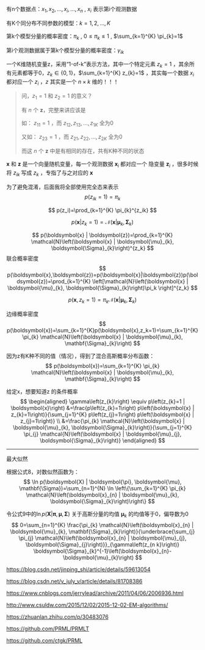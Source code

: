 有n个数据点：$x_1,x_2,\dots,x_i,\dots,x_n$ , $x_i$ 表示第i个观测数据

有K个同分布不同参数的模型：$k=1,2,\dots,K$ 

第k个模型分量的概率密度：$\pi_k$ , $0 \leq \pi_{k} \leq 1$ , $\sum_{k=1}^{K} \pi_{k}=1$ 

第i个观测数据属于第k个模型分量的概率密度：$\gamma_{ik}$ 

一个K维随机变量z，采用“1-of-k”表示方法，其中一个特定元素 $z_k=1$ ，其余所有元素都等于0，$z_{k} \in\{0,1\}$，$\sum_{k=1}^{K} z_{k}=1$ ，其实每一个数据 $x_i$ 都对应一个 $z_i$ ，$z$ 其实是一个 $n×k$ 维的！！！



> 问，$z_1=1$ 和 $z_2=1$ 的意义？
>
> 有 $n$ 个 $\boldsymbol{z}$，完整来讲应该是
>
> 如： $z_{11}=1$ ，而 $z_{12},z_{13},\dots,z_{1K}$ 全为0
>
> 又如： $z_{23}=1$ ，而 $z_{21},z_{22},\dots,z_{2K}$ 全为0
>
> 而这 $n$ 个 $\boldsymbol{z}$ 中是有相同的存在，共有K种不同的状态



 $\boldsymbol{x}$ 和 $\boldsymbol{z}$ 是一个向量随机变量，每一个观测数据 $\boldsymbol{x}_i$ 都对应一个 隐变量 $\boldsymbol{z}_i$ ，很多时候将 $z_{ik}$ 写成 $z_k$ ，专指了与之对应的 $\boldsymbol{x}$  

为了避免混淆，后面我将全部使用完全态来表示
$$
p(z_{ik}=1)=\pi_k
$$

$$
p(z_i)=\prod_{k=1}^{K} \pi_{k}^{z_ik}
$$


$$
p\left(\boldsymbol{x} | z_{k}=1\right)=\mathcal{N}\left(\boldsymbol{x} | \boldsymbol{\mu}_{k}, \mathbf{\Sigma}_{k}\right)
$$

$$
p(\boldsymbol{x} | \boldsymbol{z})=\prod_{k=1}^{K} \mathcal{N}\left(\boldsymbol{x} | \boldsymbol{\mu}_{k}, \boldsymbol{\Sigma}_{k}\right)^{z_k}
$$
联合概率密度 
$$
p(\boldsymbol{x},\boldsymbol{z})=p(\boldsymbol{x}|\boldsymbol{z})p(\boldsymbol{z})=\prod_{k=1}^{K} \left[\mathcal{N}\left(\boldsymbol{x} | \boldsymbol{\mu}_{k}, \boldsymbol{\Sigma}_{k}\right)\pi_k \right]^{z_k}
$$

$$
p(\boldsymbol{x},z_k=1)=\pi_k\mathcal{N}\left(\boldsymbol{x} | \boldsymbol{\mu}_{k}, \boldsymbol{\Sigma}_{k}\right)
$$

边缘概率密度
$$
p(\boldsymbol{x})=\sum_{k=1}^{K}p(\boldsymbol{x},z_k=1)=\sum_{k=1}^{K} \pi_{k} \mathcal{N}\left(\boldsymbol{x} | \boldsymbol{\mu}_{k}, \mathbf{\Sigma}_{k}\right)
$$


因为z有K种不同的值（情况），得到了混合高斯概率分布函数：
$$
p(\boldsymbol{x})=\sum_{k=1}^{K} \pi_{k} \mathcal{N}\left(\boldsymbol{x} | \boldsymbol{\mu}_{k}, \mathbf{\Sigma}_{k}\right)
$$



给定x，想要知道z 的条件概率
$$
\begin{aligned} \gamma\left(z_{k}\right) \equiv p\left(z_{k}=1 | \boldsymbol{x}\right) &=\frac{p\left(z_{k}=1\right) p\left(\boldsymbol{x} | z_{k}=1\right)}{\sum_{j=1}^{K} p\left(z_{j}=1\right) p\left(\boldsymbol{x} | z_{j}=1\right)} \\ &=\frac{\pi_{k} \mathcal{N}\left(\boldsymbol{x} | \boldsymbol{\mu}_{k}, \boldsymbol{\Sigma}_{k}\right)}{\sum_{j=1}^{K} \pi_{j} \mathcal{N}\left(\boldsymbol{x} | \boldsymbol{\mu}_{j}, \boldsymbol{\Sigma}_{k}\right)} \end{aligned}
$$



---

最大似然

根据公式8，对数似然函数为：
$$
\ln p(\boldsymbol{X} | \boldsymbol{\pi}, \boldsymbol{\mu}, \mathbf{\Sigma})=\sum_{n=1}^{N} \ln \left\{\sum_{k=1}^{K} \pi_{k} \mathcal{N}\left(\boldsymbol{x}_{n} | \boldsymbol{\mu}_{k}, \boldsymbol{\Sigma}_{k}\right)\right\}
$$

令公式9中的$\ln p(\boldsymbol{X} | \boldsymbol{\pi}, \boldsymbol{\mu}, \mathbf{\Sigma})$ 关于高斯分量的均值 $\boldsymbol\mu_k$ 的均值等于0，偏导数为0
$$
0=\sum_{n=1}^{K} \frac{\pi_{k} \mathcal{N}\left(\boldsymbol{x}_{n} | \boldsymbol{\mu}_{k}, \mathbf{\Sigma}_{k}\right)}{\underbrace{\sum_{j} \pi_{j} \mathcal{N}\left(\boldsymbol{x}_{n} | \boldsymbol{\mu}_{j}, \boldsymbol{\Sigma}_{j}\right)}}_{\gamma\left(z_{n k}\right)} \boldsymbol{\Sigma}_{k}^{-1}\left(\boldsymbol{x}_{n}-\boldsymbol{\mu}_{k}\right)
$$







https://blog.csdn.net/jinping_shi/article/details/59613054

https://blog.csdn.net/v_july_v/article/details/81708386

https://www.cnblogs.com/jerrylead/archive/2011/04/06/2006936.html

http://www.csuldw.com/2015/12/02/2015-12-02-EM-algorithms/

https://zhuanlan.zhihu.com/p/30483076



https://github.com/PRML/PRMLT

https://github.com/ctgk/PRML